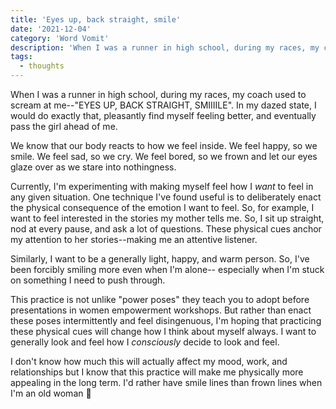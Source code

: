```yaml
---
title: 'Eyes up, back straight, smile'
date: '2021-12-04'
category: 'Word Vomit'
description: 'When I was a runner in high school, during my races, my coach used to scream at me--"EYES UP, BACK STRAIGHT, SMIIIILE". In my dazed state, I would do exactly that, pleasantly find myself feeling better, and eventually pass the girl ahead of me.'
tags:
  - thoughts
---
```


When I was a runner in high school, during my races, my coach used to scream at me--"EYES UP, BACK STRAIGHT, SMIIIILE". In my dazed state, I would do exactly that, pleasantly find myself feeling better, and eventually pass the girl ahead of me.

We know that our body reacts to how we feel inside. We feel happy, so we smile. We feel sad, so we cry. We feel bored, so we frown and let our eyes glaze over as we stare into nothingness.

Currently, I'm experimenting with making myself feel how I _want_ to feel in any given situation. One technique I've found useful is to deliberately enact the physical consequence of the emotion I want to feel. So, for example, I want to feel interested in the stories my mother tells me. So, I sit up straight, nod at every pause, and ask a lot of questions. These physical cues anchor my attention to her stories--making me an attentive listener.

Similarly, I want to be a generally light, happy, and warm person. So, I've been forcibly smiling more even when I'm alone-- especially when I'm stuck on something I need to push through.

This practice is not unlike "power poses" they teach you to adopt before presentations in women empowerment workshops. But rather than enact these poses intermittently and feel disingenuous, I'm hoping that practicing these physical cues will change how I think about myself always. I want to generally look and feel how I _consciously_ decide to look and feel.

I don't know how much this will actually affect my mood, work, and relationships but I know that this practice will make me physically more appealing in the long term. I'd rather have smile lines than frown lines when I'm an old woman 👵
